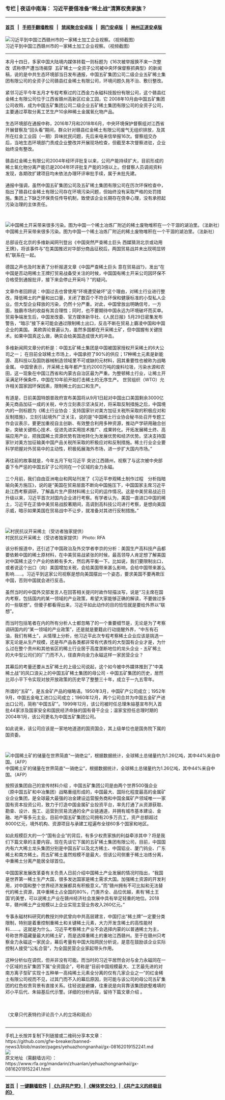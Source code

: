 ### 专栏 | 夜话中南海： 习近平要借准备“稀土战”清算权贵家族？
------------------------

#### [首页](https://github.com/gfw-breaker/banned-news3/blob/master/README.md) &nbsp;&nbsp;|&nbsp;&nbsp; [手把手翻墙教程](https://github.com/gfw-breaker/guides/wiki) &nbsp;&nbsp;|&nbsp;&nbsp; [禁闻聚合安卓版](https://github.com/gfw-breaker/bn-android) &nbsp;&nbsp;|&nbsp;&nbsp; [网门安卓版](https://github.com/oGate2/oGate) &nbsp;&nbsp;|&nbsp;&nbsp; [神州正道安卓版](https://github.com/SzzdOgate/update) 



<div id="headerimg">
 <img alt="习近平到中国江西赣州市的一家稀土加工企业视察。（视频截图）" src="https://www.rfa.org/mandarin/zhuanlan/yehuazhongnanhai/gx-05242019144426.html/0eed473cc8afed904c9a710f1f0253a1.png/@@images/988dfca1-6cea-4030-8e3c-0369ca156128.png" title="习近平到中国江西赣州市的一家稀土加工企业视察。（视频截图）"/>
 <div id="headerimgcontents">
  <div id="headerimgcaption">
   <span>
    习近平到中国江西赣州市的一家稀土加工企业视察。（视频截图）
   </span>
   <!-- zoomattribute -->
  </div>
  <!-- headerimgcaption -->
 </div>
 <!-- headerimagecontents -->
</div>

<hr/>
<div id="storytext">
 <div>
  <div class="slot_header">
  </div>
 </div>
 <p>
  本月十四日，多家中国大陆境内媒体转载一则标题为《16次被举报换不来一次整改  谎称停产遭当场揭穿  五矿稀土一全资子公司被中央环保督察抓典型》的新闻稿，说的是中共生态环境部当日发布通报，中国五矿集团公司二级企业五矿稀土集团有限公司的全资子公司赣县红金稀土有限公司，环境问题久拖不治、敷衍整改。
  <br/>
  <br/>
  紧邻习近平今年五月才专程考察过的江西金力永磁科技股份有限公司，这个赣县红金稀土有限公司位于江西省赣州高新区红金工园，它 2008年10月由中国五矿集团公司收购，成为中国五矿集团公司二级企业五矿稀土集团有限公司的全资子公司，主要通过萃取分离工艺生产10余种稀土金属氧化物产品。
  <br/>
  <br/>
  生态环境部在通报中称，2016年7月和2018年6月，中央环境保护督察组对江西省开展督察及“回头看”期间，群众针对赣县红金稀土有限公司废气无组织排放，及其所在红金工业园（一期）异味扰民问题，先后来电来信举报16次。督察组交办后，当地生态环境部门责成企业整改并开展现场检查，但截至本次督察进驻，企业始终没有整改。
  <br/>
  <br/>
  赣县红金稀土有限公司2004年经环评批复以来，公司产能持续扩大，目前形成的稀土氧化物分离产能已是2004年环评批复产能的3倍以上。但督察人员调阅资料发现，各期改扩建项目均未依法办理环评审批手续，属于未批先建。
  <br/>
  <br/>
  通报中强调，虽然中国五矿集团公司及五矿稀土集团有限公司在历次环保检查中，指出了赣县红金稀土有限公司存在环境污染问题，但始终没有采取严格的处罚措施。集团上下缺乏环保责任传导机制，致使该企业长期存在侥幸心理，没有承担起污染治理的主体责任。
 </p>
 <p>
  <br/>
  <div class="image-inline captioned" style="width:1495px;">
   <div style="width:1495px;">
    <img alt="中国稀土开采带来很多污染。图为中国一个稀土冶炼厂附近的稀土废物堆积在一个干涸的湖泊里。（法新社）" src="https://www.rfa.org/mandarin/zhuanlan/yehuazhongnanhai/gx-05242019144426.html/000_Hkg7754535.jpg" title="中国稀土开采带来很多污染。图为中国一个稀土冶炼厂附近的稀土废物堆积在一个干涸的湖泊里。（法新社）"/>
   </div>
   <div class="image-caption">
    <span style="width:1495px;">
     中国稀土开采带来很多污染。图为中国一个稀土冶炼厂附近的稀土废物堆积在一个干涸的湖泊里。（法新社）
    </span>
    <span class="copyright">
    </span>
   </div>
  </div>
 </p>
 <p>
  总部设在北京的多维新闻网刊登出《中国突然严查稀土巨头 西媒猜测北京或动用王牌》，将该事件与“在美国推迟对华部分商品征税后，两国贸易战并未出现明显转机”联系在一起。
  <br/>
  <br/>
  德国之声也及时发表了分析报道文章《中国严查稀土巨头 意在贸易战?》，发出“在中国是否动用稀土王牌打贸易战备受关注的时候，中国国有稀土开采公司因环保不合格受到通报批评，接下来会停止开采吗？”的疑问。
  <br/>
  <br/>
  文章作者回顾说：中国过去也曾使用“环境遭受破坏”这个理由，对稀土行业进行整改，降低稀土的产量和出口量，关闭了数百个不符合环保和健康标准的小型私人企业。但大型企业释放的污染，仍然十分严重。对此，中国曾放出明确信号，一方面，独霸市场的收益有其合理性；同时，也不要期待中国永远为环境破坏而买单。 贸易争端发生后，中国发改委、官方媒体新华社、《人民日报》5月29日密集发布警告，“暗示”接下来可能会通过限制稀土出口，反击不断在贸易上霸凌中国和中国企业的美国。 美欧舆论普遍认为，虽然多国都在开采稀土矿，但中国握有关键技术。如果中国真这么做，确实会给美国造成很大的冲击。
  <br/>
  <br/>
  多维新闻网文章分的析是：中国五矿稀土集团是中国被国家授权开采稀土的6大公司之一； 在目前全球稀土市场上，中国承担了90%的供应；17种稀土元素是新能源、高科技以及国防器械制造领域里不可或缺的元材料，因其重要性也被称为战略金属。 中国曾表示，开采稀土每年都产生约2000万吨的废料垃圾，污染水源和农田，这一现象在中国江西省和内蒙古自治区最为严重。为整顿稀土行业，让稀土开采满足环保条件，中国在10年前开始打击稀土的无序生产。 世贸组织（WTO）允许相关国家因环保因素，限制稀土的出口和生产。
  <br/>
  <br/>
  有道是，日前美国特朗普政府宣布美国将从9月1日起对中国出口美国剩余3000亿美元商品加征一成的关税，中方立刻表示坚决反对，将采取反制措施之后，中国境内的一则标题为《稀土行业协会：支持国家针对美方加征关税所采取的积极应对和反制措施》，立刻引起境外广泛关注，说的是“中国稀土行业协会秘书处召开专题工作会议表示，要更加重视自主创新、有效整合利用多种资源，推动产学研用融合创新，突破关键核心技术、促进先进实用技术推广、成果转化。开拓发展稀土终、高端应用产业，把我国稀土资源优势有效地转化为发展优势和经济优势。坚决支持国家针对美方加征输美中国产品关税所采取的积极应对和反制措施。稀土行业企业要科学把握对外贸易中的主动性，积极拓展海外市场，进一步扩大国内市场。”
  <br/>
  <br/>
  再往前的故事就是，今年五月下旬习近平 突访江西赣州，视察了与这次被中央部委下令严惩的中国五矿子公司同在一个区域的金力永磁。
  <br/>
  <br/>
  三个月前，我们自由亚洲电台和网站刊发了《习近平参观稀土制作过程　分析指暗喻向美方施压》，说的是“美国在贸易层面不断向中国施压下，中国国家主席习近平赴江西考察调研，了解晶片生产原材料稀土公司的运作情况。这是中美贸易战近日升级以来，习近平首次对国内企业进行考察。有学者认为，美国一直进口中国的稀土，习近平在正值中美贸易战胶著期间，高调到高科技公司进行考察，是想向美国示威，暗示如果美国在贸易战中不让步，就准备对其进行反制措施。”
 </p>
 <p>
  <br/>
  <div class="image-inline captioned" style="width:1440px;">
   <div style="width:1440px;">
    <img alt=" 村民抗议开采稀土（受访者独家提供）" src="https://www.rfa.org/mandarin/yataibaodao/huanjing/yf1-05252018101452.html/67516c1162978bae5f0091c77a00571f-53d78bbf800572ec5bb663d04f9b.JPG" title="村民抗议开采稀土（受访者独家提供）"/>
   </div>
   <div class="image-caption">
    <span style="width:1440px;">
     村民抗议开采稀土（受访者独家提供）
    </span>
    <span class="copyright">
     Photo: RFA
    </span>
   </div>
  </div>
 </p>
 <p>
  该分析报道中，还引述了中国政治及外交学者李京的分析：美国生产高科技产品都要依赖中国的稀土原材料，在中美贸易战紧张的时候，最高领导人肯定想了解美国对中国稀土这个产业的依赖有多大，然后再平衡一下。比如说，我们要限制出口，或者说这个出口（向）美国增加关税，会给美国带来甚么影响，会给中国带来甚么影响……。习近平到这家公司视察是想向美国摆出一个姿态，要求美国不要再欺压中国，否则中国就会进行反击。
  <br/>
  <br/>
  虽然当时的中国外交部发言人在回答相关提问时故作轻描淡写，说是“习主席在国内考察，包括国内的某一领域的产业政策，希望大家能够正确的解读，不要做过多的一些联想”。但傻子都看得出来，习近平如此动作的目的恰恰就是要给外界以“联想”。
  <br/>
  <br/>
  而当时包括笔者在内的所有分析人士都忽略了的一个重要细节是，无论是为了考察调研国内的“某一领域的产业政策”，还是就是要籍此行动提醒外界，“中东有石油，我们有稀土”，从情理上分析，他习近平此次专程考察稀土企业应该是挑选一家无论是从生产规模，还是布产品各类都非常有代表性的大型国有企业才是，为什么过在整个贵州和其他省区的稀土行业居于高度垄断地位的龙头企业 - 五矿稀土的大中型公司们的厂门而不入，径直奔向金力永磁这样一家民营企业？
  <br/>
  <br/>
  其幕后的考量还要从五矿稀土的上级公司说起，这个如今被中外媒体推到了“中美稀土战”的风口浪尖上的中国五矿稀土集团的母公司 - 中国五矿集团的历史，居然比邓小平下令实现对放开放政策的历史早了整整三十年，成立于一九五零年。
  <br/>
  <br/>
  所谓的“五矿”，是五金矿产品的缩略语。1950年3月，中国矿产公司成立；1952年9月，中国五金电工进口公司成立；1960年12月，两个公司合并为中国五金矿产进出口公司，简称“中国五矿”。1999年12月，该公司被时任总理朱镕基宣布列入首批44家涉及国家安全和国民经济命脉的国有骨干企业；温家宝担任总理时期的2004年1月，该公司更名为中国五矿集团公司。
  <br/>
  <br/>
  如此说来，该公司应该是一家地地道道的国资国企，其上级单位也是国务院下属的国资委。
 </p>
 <p>
  <br/>
  <div class="image-inline captioned" style="width:680px;">
   <div style="width:680px;">
    <img alt="中国稀土矿的储量在世界简直“一骑绝尘”，根据数据统计，全球稀土总储量约为1.26亿吨，其中44%来自中国。（AFP）" src="https://www.rfa.org/mandarin/zhuanlan/yehuazhongnanhai/gx-05272019125039.html/AFP-f2207ed4b8c51f1e563.jpg" title="中国稀土矿的储量在世界简直“一骑绝尘”，根据数据统计，全球稀土总储量约为1.26亿吨，其中44%来自中国。（AFP）"/>
   </div>
   <div class="image-caption">
    <span style="width:680px;">
     中国稀土矿的储量在世界简直“一骑绝尘”，根据数据统计，全球稀土总储量约为1.26亿吨，其中44%来自中国。（AFP）
    </span>
    <span class="copyright">
    </span>
   </div>
  </div>
 </p>
 <p>
  按照该集团自己的宣传材料介绍 ，中国五矿集团公司是由两个世界500强企业（原中国五矿和中冶集团）战略重组形成的，中国最大、国际化程度最高的金属矿业企业集团，是全球最大最强的冶金建设运营服务商和中国金属矿产领域唯一一家国有资本投资公司，致力于打造中国金属矿业投资平台，率先打通了从资源获取、勘查、设计、施工、运营到贸易流通的全产业链通道，并拥有城市基本建设、金融、地产等多元主业。目前中国五矿集团公司拥有20多万员工，资产总额超过8000亿元，境外机构、资源项目与承建工程遍布全球60多个国家和地区。
  <br/>
  <br/>
  如此规模巨大的一个“国有企业”的背后，有多少权贵家族的利益牵涉其中？将是我们下篇文章的主要内容。现在先谈它下属的五矿稀土集团有限公司，目前，中国国内有六大稀土龙头集团分别是中国五矿以及北方稀土、中国铝业、厦门钨业、广东稀土和南方稀土。而五矿稀土虽然规模不是最大，但该公司侧重于稀土冶炼分离，中重稀土分离产能居全球首位。
  <br/>
  <br/>
  中国国家发展改革委有关负责人日前介绍中国稀土产业发展的情况时指出，“我国是世界第一稀土生产大国，很多发达国家是稀土需求大国。加强稀土资源的开发利用，对中国和整个世界经济发展都具有积极意义。”而“赣州拥有不可比拟和无法替代的稀土资源，其中重稀土占全国的80%，门类齐全、品位优越，素有‘稀土王国’的美誉，可以说稀土产业在赣州经济社会发展中具有举足轻重的地位。2018年，赣州稀土产业规模以上企业实现主营业务收入260亿元。”
  <br/>
  <br/>
  专事永磁材料研究的教授刘仲武曾向中共高层建言，中国打出“稀土牌”一定要分类限制，特别是着重控制重稀土和关键稀土元素，大力开发含稀土的高性能材料…….。这就是为什么，习近平考察稀土产业不会选择内蒙的以普通稀土为主，号称世界蕴藏量最大的稀土矿，而是选择重稀土的重地江西赣州。至于在赣州只考察金力永磁这一家民企，幕后考量有中国大陆网民分析说，是意在鼓励该企业实际控制人接受“公私合营”，为全国民营企业家起带头作用。
  <br/>
  <br/>
  这种分析似在调侃，但并非没有可能。而当时的习近平居然会对与金力永磁同在一个区域的五矿集团下属“全资国企”，号称是“目前中国规模最大、工艺最先进的对南方离子型矿实现十五种单一高纯稀土元素全分离的仅有几家企业之一”的红金稀土有限公司视而不见，过其门而不入的幕后原因，则可能与该公司的母公司五矿集团的红色权贵背景有直接关系。往轻说是避嫌，往重说是向背靠该集团欲壑难填的邓小平后代、朱镕基后代示警。详细的分析内容，留待下篇文章介绍 。
  <br/>
  <br/>
  <br/>
  <br/>
  （文章只代表特约评论员个人的立场和观点）
  <br/>
  <br/>
 </p>
</div>

<hr/>
手机上长按并复制下列链接或二维码分享本文章：<br/>
https://github.com/gfw-breaker/banned-news3/blob/master/pages/yehuazhongnanhai/gx-08162019152241.md <br/>
<a href='https://github.com/gfw-breaker/banned-news3/blob/master/pages/yehuazhongnanhai/gx-08162019152241.md'><img src='https://github.com/gfw-breaker/banned-news3/blob/master/pages/yehuazhongnanhai/gx-08162019152241.md.png'/></a> <br/>
原文地址（需翻墙访问）：https://www.rfa.org/mandarin/zhuanlan/yehuazhongnanhai/gx-08162019152241.html


------------------------
#### [首页](https://github.com/gfw-breaker/banned-news3/blob/master/README.md) &nbsp;|&nbsp; [一键翻墙软件](https://github.com/gfw-breaker/nogfw/blob/master/README.md) &nbsp;| [《九评共产党》](https://github.com/gfw-breaker/9ping.md/blob/master/README.md#九评之一评共产党是什么) | [《解体党文化》](https://github.com/gfw-breaker/jtdwh.md/blob/master/README.md) | [《共产主义的终极目的》](https://github.com/gfw-breaker/gczydzjmd.md/blob/master/README.md)

